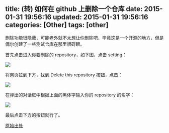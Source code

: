 title: (转) 如何在 github 上删除一个仓库
date: 2015-01-31 19:56:16
updated: 2015-01-31 19:56:16
categories: [Other]
tags: [other]
---

删除功能很隐蔽，可能老外就不太想让你删除吧，毕竟这是一个开源的地方，但是偶尔创建了一些测试仓库在那里很碍眼。

首先点击进入你要删除的 repository，如下图，点击 setting：

![](http://7u2hy4.com1.z0.glb.clouddn.com/other/github-delete-git/1.jpeg)

将网页拉到下方，找到 Delete this repository 按钮，点击：

![](http://7u2hy4.com1.z0.glb.clouddn.com/other/github-delete-git/2.jpeg)

在弹出的对话框中根据上面的黑体字输入你的 repository 的名字：

![](http://7u2hy4.com1.z0.glb.clouddn.com/other/github-delete-git/3.jpeg)

最后点击下方的按钮就行了。


[原始出处](http://blog.csdn.net/xdrt81y/article/details/21077297 "原始出处")

